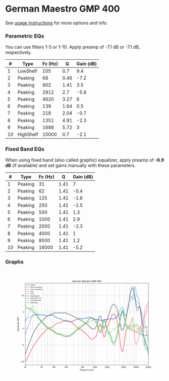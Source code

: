 # German Maestro GMP 400
See [usage instructions](https://github.com/jaakkopasanen/AutoEq#usage) for more options and info.

### Parametric EQs
You can use filters 1-5 or 1-10. Apply preamp of -7.1 dB or -7.1 dB, respectively.

|   # | Type      |   Fc (Hz) |    Q |   Gain (dB) |
|-----|-----------|-----------|------|-------------|
|   1 | LowShelf  |       105 | 0.7  |         9.4 |
|   2 | Peaking   |        68 | 0.46 |        -7.2 |
|   3 | Peaking   |       802 | 1.41 |         3.5 |
|   4 | Peaking   |      2912 | 2.7  |        -5.6 |
|   5 | Peaking   |      4620 | 3.27 |         6   |
|   6 | Peaking   |       139 | 1.64 |         0.5 |
|   7 | Peaking   |       218 | 2.04 |        -0.7 |
|   8 | Peaking   |      1351 | 4.91 |        -2.3 |
|   9 | Peaking   |      1688 | 5.72 |         3   |
|  10 | HighShelf |     10000 | 0.7  |        -2.1 |

### Fixed Band EQs
When using fixed band (also called graphic) equalizer, apply preamp of **-6.9 dB** (if available) and set gains manually with these parameters.

|   # | Type    |   Fc (Hz) |    Q |   Gain (dB) |
|-----|---------|-----------|------|-------------|
|   1 | Peaking |        31 | 1.41 |         7   |
|   2 | Peaking |        62 | 1.41 |        -0.4 |
|   3 | Peaking |       125 | 1.41 |        -1.6 |
|   4 | Peaking |       250 | 1.41 |        -2.5 |
|   5 | Peaking |       500 | 1.41 |         1.3 |
|   6 | Peaking |      1000 | 1.41 |         2.9 |
|   7 | Peaking |      2000 | 1.41 |        -2.3 |
|   8 | Peaking |      4000 | 1.41 |         1   |
|   9 | Peaking |      8000 | 1.41 |         1.2 |
|  10 | Peaking |     16000 | 1.41 |        -5.2 |

### Graphs
![](./German%20Maestro%20GMP%20400.png)
